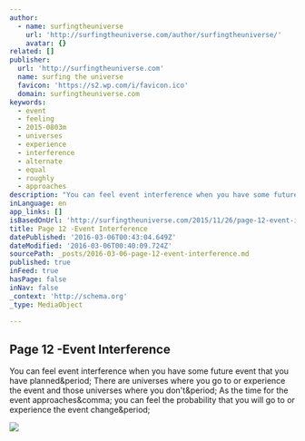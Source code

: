 ```yaml
---
author:
  - name: surfingtheuniverse
    url: 'http://surfingtheuniverse.com/author/surfingtheuniverse/'
    avatar: {}
related: []
publisher:
  url: 'http://surfingtheuniverse.com'
  name: surfing the universe
  favicon: 'https://s2.wp.com/i/favicon.ico'
  domain: surfingtheuniverse.com
keywords:
  - event
  - feeling
  - 2015-0803m
  - universes
  - experience
  - interference
  - alternate
  - equal
  - roughly
  - approaches
description: "You can feel event interference when you have some future event that you have planned. There are universes where you go to or experience the event and those universes where you don't. As the time for the event approaches, you can feel the probability that you will go to or experience the event change."
inLanguage: en
app_links: []
isBasedOnUrl: 'http://surfingtheuniverse.com/2015/11/26/page-12-event-interference/'
title: Page 12 -Event Interference
datePublished: '2016-03-06T00:43:04.649Z'
dateModified: '2016-03-06T00:40:09.724Z'
sourcePath: _posts/2016-03-06-page-12-event-interference.md
published: true
inFeed: true
hasPage: false
inNav: false
_context: 'http://schema.org'
_type: MediaObject

---
```

<article style=""><h1>Page 12 -Event Interference</h1><p>You can feel event interference when you have some future event that you have planned&amp;period; There are universes where you go to or experience the event and those universes where you don't&amp;period; As the time for the event approaches&amp;comma; you can feel the probability that you will go to or experience the event change&amp;period;</p><img src="https://s0.wp.com/i/blank.jpg" /></article>